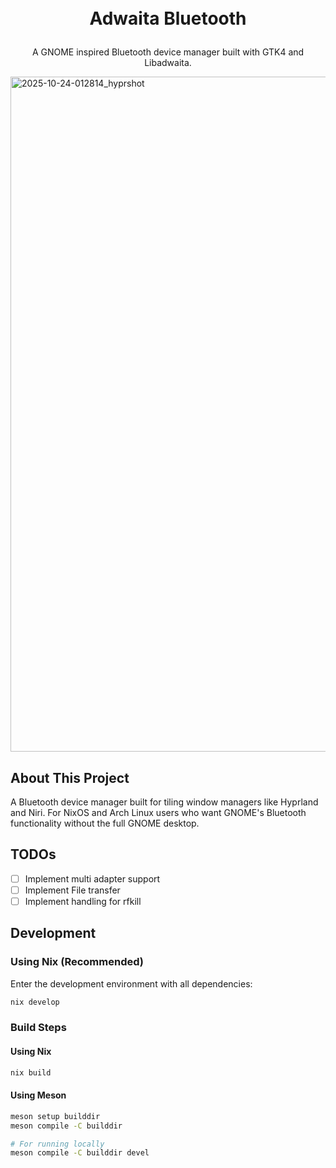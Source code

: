 <h1>
<p align="center">
  <br>Adwaita Bluetooth
</h1>
<p align="center">
    A GNOME inspired Bluetooth device manager built with GTK4 and Libadwaita.
    <br />
</p>
</p>

<img width="1920" height="1080" alt="2025-10-24-012814_hyprshot" src="https://github.com/user-attachments/assets/e99347a2-7ced-42cf-940a-8d1046afdb76" />


## About This Project

A Bluetooth device manager built for tiling window managers like Hyprland and Niri. For NixOS and Arch Linux users who want GNOME's Bluetooth functionality without the full GNOME desktop.

## TODOs

- [ ] Implement multi adapter support
- [ ] Implement File transfer
- [ ] Implement handling for rfkill

## Development

### Using Nix (Recommended)

Enter the development environment with all dependencies:

```bash
nix develop
```

### Build Steps

#### Using Nix

```bash
nix build
```

#### Using Meson

```bash
meson setup builddir
meson compile -C builddir

# For running locally
meson compile -C builddir devel
```
